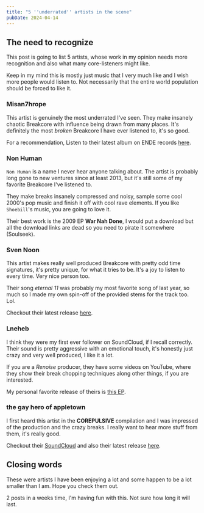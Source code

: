 ```yaml
---
title: "5 ''underrated'' artists in the scene"
pubDate: 2024-04-14
---
```


## The need to recognize

This post is going to list 5 artists, whose work in my opinion needs more recognition and also what many core-listeners might like.

Keep in my mind this is mostly just music that I very much like and I wish more people would listen to. Not necessarily that the entire world population should be forced to like it.

### Misan7hrope

This artist is genuinely the most underrated I've seen. They make insanely chaotic Breakcore with influence being drawn from many places. It's definitely the most _broken_ Breakcore I have ever listened to, it's so good.

For a recommendation, Listen to their latest album on ENDE records [here](https://enderecords.bandcamp.com/album/ende358-misan7hrope-dadaist-preschool).

### Non Human

`Non Human` is a name I never hear anyone talking about. The artist is probably long gone to new ventures since at least 2013, but it's still some of my favorite Breakcore I've listened to.

They make breaks insanely compressed and noisy, sample some cool 2000's pop music and finish it off with cool rave elements. If you like `Shoebill`'s music, you are going to love it.

Their best work is the 2009 EP **War Nah Done**, I would put a download but all the download links are dead so you need to pirate it somewhere (Soulseek).

### Sven Noon

This artist makes really well produced Breakcore with pretty odd time signatures, it's pretty unique, for what it tries to be. It's a joy to listen to every time. Very nice person too.

Their song _eternal 11_ was probably my most favorite song of last year, so much so I made my own spin-off of the provided stems for the track too. Lol.

Checkout their latest release [here](https://sven-noon.bandcamp.com/album/veki-o-aliflanke-2).

### Lneheb

I think they were my first ever follower on SoundCloud, if I recall correctly. Their sound is pretty aggressive with an emotional touch, it's honestly just crazy and very well produced, I like it a lot.

If you are a _Renoise_ producer, they have some videos on YouTube, where they show their break chopping techniques along other things, if you are interested.

My personal favorite release of theirs is [this EP](https://lneheb.bandcamp.com/album/the-face-of-depression).

### the gay hero of appletown

I first heard this artist in the **COREPULSIVE** compilation and I was impressed of the production and the crazy breaks. I really want to hear more stuff from them, it's really good.

Checkout their [SoundCloud](https://soundcloud.com/svorke) and also their latest release [here](https://thegayheroofappletown.bandcamp.com/album/un).

## Closing words

These were artists I have been enjoying a lot and some happen to be a lot smaller than I am. Hope you check them out.

2 posts in a weeks time, I'm having fun with this. Not sure how long it will last.
